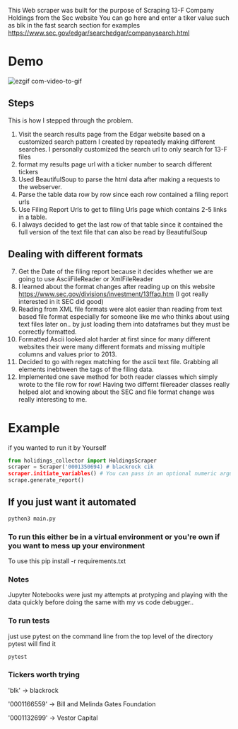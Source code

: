 This Web scraper was built for the purpose of Scraping 13-F Company Holdings from the Sec website
You can go here and enter a tiker value such as blk in the fast search section for examples
https://www.sec.gov/edgar/searchedgar/companysearch.html

# Demo

![ezgif com-video-to-gif](https://user-images.githubusercontent.com/26131181/54400152-db042a00-4697-11e9-9834-f79609eed0c5.gif)

## Steps

This is how I stepped through the problem.

1. Visit the search results page from the Edgar website based on a customized search
   pattern I created by repeatedly making different searches. I personally customized the search url to only search for 13-F files
2. format my results page url with a ticker number to search different tickers
3. Used BeautifulSoup to parse the html data after making a requests to the webserver.
4. Parse the table data row by row since each row contained a filing report urls
5. Use Filing Report Urls to get to filing Urls page which contains 2-5 links in a table.
6. I always decided to get the last row of that table since it contained the full version of the text file that can also be read by BeautifulSoup

## Dealing with different formats

7. Get the Date of the filing report because it decides whether we are going to use AsciiFileReader or XmlFileReader
8. I learned about the format changes after reading up on this website https://www.sec.gov/divisions/investment/13ffaq.htm (I got really interested in it SEC did good)
9. Reading from XML file formats were alot easier than reading from text based file format especially for someone like me who thinks about using text files
   later on.. by just loading them into dataframes but they must be correctly formatted.
10. Formatted Ascii looked alot harder at first since for many different websites their were many different formats and missing multiple columns and values prior to 2013.
11. Decided to go with regex matching for the ascii text file. Grabbing all elements inebtween the <BODY> tags of the filing data.
12. Implemented one save method for both reader classes which simply wrote to the file row for row!
    Having two differnt filereader classes really helped alot and knowing about the SEC and file format change was really interesting to me.

# Example

if you wanted to run it by Yourself

```python
from holidings_collector import HoldingsScraper
scraper = Scraper('0001350694) # blackrock cik
scraper.initiate_variables() # You can pass in an optional numeric argument which decides how many reports to get
scrape.generate_report()

```

## If you just want it automated

```python
python3 main.py
```

### To run this either be in a virtual environment or you're own if you want to mess up your environment

To use this pip install -r requirements.txt

### Notes

Jupyter Notebooks were just my attempts at protyping and playing with the data quickly before doing the same with my vs code debugger..

### To run tests

just use pytest on the command line from the top level of the directory pytest will find it

```python
pytest
```

### Tickers worth trying

'blk' -> blackrock

'0001166559' -> Bill and Melinda Gates Foundation

'0001132699' -> Vestor Capital
